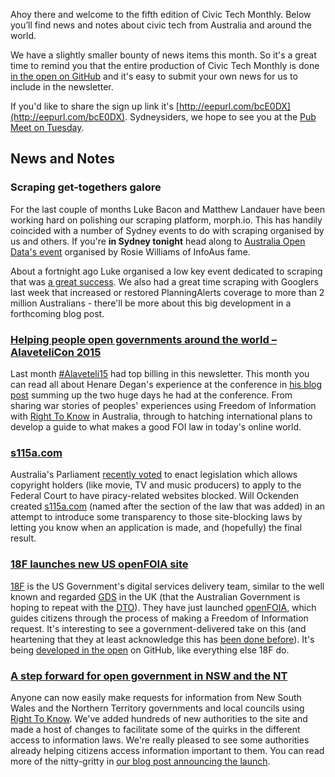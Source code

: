 Ahoy there and welcome to the fifth edition of Civic Tech Monthly. Below you’ll find news and notes about civic tech from Australia and around the world.

We have a slightly smaller bounty of news items this month. So it's a great time to remind you that the entire production of Civic Tech Monthly is done [in the open on GitHub](https://github.com/openaustralia/newsletter) and it's easy to submit your own news for us to include in the newsletter.

If you'd like to share the sign up link it's [http://eepurl.com/bcE0DX](http://eepurl.com/bcE0DX). Sydneysiders, we hope to see you at the [Pub Meet on Tuesday](http://www.meetup.com/OpenAustralia-Foundation/events/222169509/).

## News and Notes

### Scraping get-togethers galore

For the last couple of months Luke Bacon and Matthew Landauer have been working hard on polishing our scraping platform, morph.io. This has handily coincided with a number of Sydney events to do with scraping organised by us and others. If you're **in Sydney tonight** head along to [Australia Open Data's event](http://www.meetup.com/Australia-Open-Data/events/223296955/) organised by Rosie Williams of InfoAus fame.

About a fortnight ago Luke organised a low key event dedicated to scraping that was [a great success](https://www.openaustraliafoundation.org.au/2015/06/12/a-little-scraping-goes-a-long-way/). We also had a great time scraping with Googlers last week that increased or restored PlanningAlerts coverage to more than 2 million Australians - there'll be more about this big development in a forthcoming blog post.

### [Helping people open governments around the world – AlaveteliCon 2015](https://www.openaustraliafoundation.org.au/2015/06/02/helping-people-open-governments-around-the-world-alavetelicon-2015/)

Last month [#Alaveteli15](https://www.mysociety.org/projects/freedom-of-information/alaveteli/alavetelicon%202015/) had top billing in this newsletter. This month you can read all about Henare Degan's experience at the conference in [his blog post](https://www.openaustraliafoundation.org.au/2015/06/02/helping-people-open-governments-around-the-world-alavetelicon-2015/) summing up the two huge days he had at the conference. From sharing war stories of peoples' experiences using Freedom of Information with [Right To Know](https://www.righttoknow.org.au/) in Australia, through to hatching international plans to develop a guide to what makes a good FOI law in today's online world.

### [s115a.com](https://s115a.com/)

Australia's Parliament [recently voted](https://theyvoteforyou.org.au/divisions/senate/2015-06-22/4) to enact legislation which allows copyright holders (like movie, TV and music producers) to apply to the Federal Court to have piracy-related websites blocked. Will Ockenden created [s115a.com](https://s115a.com/) (named after the section of the law that was added) in an attempt to introduce some transparency to those site-blocking laws by letting you know when an application is made, and (hopefully) the final result.

### [18F launches new US openFOIA site](https://open.foia.gov/)

[18F](https://18f.gsa.gov/) is the US Government's digital services delivery team, similar to the well known and regarded [GDS](https://www.gov.uk/government/organisations/government-digital-service) in the UK (that the Australian Government is hoping to repeat with the [DTO](https://www.dto.gov.au/)). They have just launched [openFOIA](https://open.foia.gov/), which guides citizens through the process of making a Freedom of Information request. It's interesting to see a government-delivered take on this (and heartening that they at least acknowledge this has [been done before](https://github.com/18F/foia-hub#how-is-this-different-from-other-stuff)). It's being [developed in the open](https://github.com/18F/foia-hub) on GitHub, like everything else 18F do.

### [A step forward for open government in NSW and the NT](https://www.openaustraliafoundation.org.au/2015/06/11/a-step-forward-for-open-government-in-nsw-and-the-nt/)

Anyone can now easily make requests for information from New South Wales and the Northern Territory governments and local councils using [Right To Know](https://www.righttoknow.org.au/). We've added hundreds of new authorities to the site and made a host of changes to facilitate some of the quirks in the different access to information laws. We're really pleased to see some authorities already helping citizens access information important to them. You can read more of the nitty-gritty in [our blog post announcing the launch](https://www.openaustraliafoundation.org.au/2015/06/11/a-step-forward-for-open-government-in-nsw-and-the-nt/).
